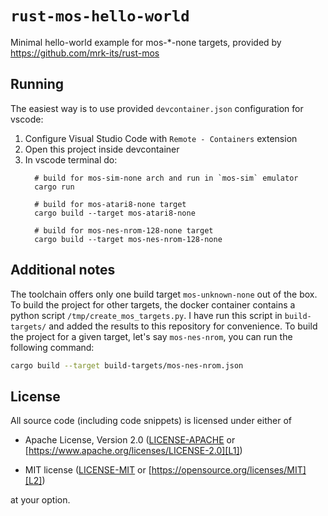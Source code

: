 # `rust-mos-hello-world`

Minimal hello-world example for mos-*-none targets, provided by https://github.com/mrk-its/rust-mos

## Running

The easiest way is to use provided `devcontainer.json` configuration for vscode:

1. Configure Visual Studio Code with `Remote - Containers` extension
2. Open this project inside devcontainer
3. In vscode terminal do:
    ```
      # build for mos-sim-none arch and run in `mos-sim` emulator 
      cargo run 

      # build for mos-atari8-none target
      cargo build --target mos-atari8-none

      # build for mos-nes-nrom-128-none target
      cargo build --target mos-nes-nrom-128-none
    ```

## Additional notes

The toolchain offers only one build target `mos-unknown-none` out of the box.
To build the project for other targets, the docker container contains a python script `/tmp/create_mos_targets.py`.
I have run this script in `build-targets/` and added the results to this repository for convenience.
To build the project for a given target, let's say `mos-nes-nrom`, you can run the following command:
```sh
cargo build --target build-targets/mos-nes-nrom.json
```

## License

All source code (including code snippets) is licensed under either of

- Apache License, Version 2.0 ([LICENSE-APACHE](LICENSE-APACHE) or
  [https://www.apache.org/licenses/LICENSE-2.0][L1])

- MIT license ([LICENSE-MIT](LICENSE-MIT) or
  [https://opensource.org/licenses/MIT][L2])

[L1]: https://www.apache.org/licenses/LICENSE-2.0
[L2]: https://opensource.org/licenses/MIT

at your option.
